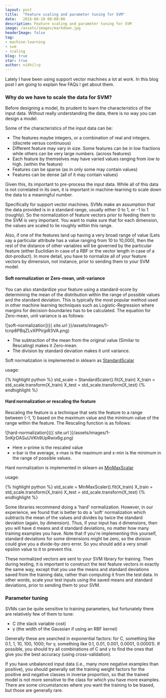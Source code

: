 ```yaml
---
layout: post
title:  "Feature scaling and parameter tuning for SVM"
date:   2016-08-18 00:00:00
description: Feature scaling and parameter tuning for SVM
image: /assets/images/markdown.jpg
headerImage: false
tag:
- machine-learning
- svm
- scaling
blog: true
star: true
author: nikhilrp
---
```


Lately I have been using support vector machines a lot at work. In this blog post I am going to explain few FAQs I get about them.

### Why do we have to scale the data for SVM?

Before designing a model, its prudent to learn the characteristics of the input data. Without really understanding the data, there is no way you can design a model.

Some of the characteristics of the input data can be:

* The features maybe integers, or a combination of real and integers. (discrete versus continuous)
* Different feature may vary in size. Some features can be in low fractions while others can be very large numbers. (across features)
* Each feature by themselves may have varied values ranging from low to high. (within the feature)
* Features can be sparse (as in only some may contain values)
* Features can be dense (all of it may contain values)

Given this, its important to pre-process the input data. While all of this data is not correlated in its own, it is important in machine-learning to scale down the data to a meaningful number.

Specifically for support vector machines. SVMs make an assumption that the data provided is in a standard range, usually either 0 to 1, or -1 to 1 (roughly). So the normalization of feature vectors prior to feeding them to the SVM is very important. You want to make sure that for each dimension, the values are scaled to lie roughly within this range.

Also, if one of the features land up having a very broad range of value (Lets say a particular attribute has a value ranging from 10 to 10,000), then the rest of the distance of other variables will be governed by the particular feature (either Euclidian in case of a RBF or the vector length in case of a dot-product). In more detail, you have to normalize all of your feature vectors by dimension, not instance, prior to sending them to your SVM model.

#### Soft normalization or Zero-mean, unit-variance

You can also standardize your feature using a standard-score by determining the mean of the distribution within the range of possible values and the standard deviation. This is typically the most popular method used in other machine learning techniques such as Logistic-Regression where margins for decision-boundaries has to be calculated. The equation for Zero-mean, unit variance is as follows:

![soft-normalization]({{ site.url }}/assets/images/1-tcnp8PBqZLvXPPirjpR3VA.png)

* The subtraction of the mean from the original value (Similar to Rescaling) makes it Zero-mean.
* The division by standard deviation makes it unit variance.

Soft normalization is implemented in sklearn as [StandardScalar](http://scikit-learn.org/stable/modules/generated/sklearn.preprocessing.StandardScaler.html)

usage:

{% highlight python %}
std_scale = StandardScaler().fit(X_train)
X_train = std_scale.transform(X_train)
X_test = std_scale.transform(X_test)
{% endhighlight %}

#### Hard normalization or rescaling the feature

Rescaling the feature is a technique that sets the feature to a range between {-1, 1} based on the maximum value and the minimum value of the range within the feature. The Rescaling function is as follows:

![hard-normalization]({{ site.url }}/assets/images/1-5nKjrDASuUVKh9UpRwix6g.png)

* Here x-prime is the rescaled value
* x-bar is the average, x-max is the maximum and x-min is the minimum in the range of possible values.

Hard normalization is implemented in sklearn as [MinMaxScalar](http://scikit-learn.org/stable/modules/generated/sklearn.preprocessing.MinMaxScaler.html#sklearn.preprocessing.MinMaxScaler)

usage:

{% highlight python %}
std_scale = MinMaxScaler().fit(X_train)
X_train = std_scale.transform(X_train)
X_test = std_scale.transform(X_test)
{% endhighlight %}

Some libraries recommend doing a 'hard' normalization. However, in our experience, we found that is better to do a 'soft' normalization which subtracts the mean of the values and divides by twice the standard deviation (again, by dimension). Thus, if your input has d dimensions, then you will have d means and d standard deviations, no matter how many training examples you have. Note that if you're implementing this yourself, standard deviations for some dimensions might be zero, so the division could give you a divide-by-zero error. So you should add a very small epsilon value to it to prevent this.

These normalized vectors are sent to your SVM library for training. Then during testing, it is important to construct the test feature vectors in exactly the same way, except that you use the means and standard deviations saved from the training data, rather than computing it from the test data. In other words, scale your test inputs using the saved means and standard deviations, prior to sending them to your SVM.

### Parameter tuning

SVMs can be quite sensitive to training parameters, but fortunately there are relatively few of them to tune:

* C (the slack variable cost)
* γ (the width of the Gaussian if using an RBF kernel)

Generally these are searched in exponential factors: for C, something like 0.1, 1, 10, 100, 1000; for γ, something like 0.1, 0.01, 0.001, 0.0001, 0.00001). If possible, you should try all combinations of C and γ to find the ones that give you the best accuracy (using cross-validation).

If you have unbalanced input data (i.e., many more negative examples than positive), you should generally set the training weight factors for the positive and negative classes in inverse proportion, so that the trained model is not more sensitive to the class for which you have more examples. There are some circumstances where you want the training to be biased, but those are generally rare.
